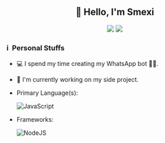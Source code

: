 ㅤ
<div align="center">
<h2>👋 Hello, I'm Smexi</h2>

[<img src="https://img.shields.io/badge/twitter-1DA1F2.svg?&style=for-the-badge&logo=twitter&logoColor=white">](https://twitter.com/aka_smexy)
[<img src="https://img.shields.io/badge/instagram-%23E4405F.svg?&style=for-the-badge&logo=instagram&logoColor=white">](https://instagram.com/07.5.01)

</div>

### ℹ &nbsp;Personal Stuffs
- 💻 I spend my time creating my WhatsApp bot 🤖💭.
- 🔭 I'm currently working on my side project.
- Primary Language(s): &nbsp;

  ![JavaScript](https://img.shields.io/badge/JavaScript-323330?style=for-the-badge&logo=javascript&logoColor=F7DF1E)

- Frameworks: &nbsp;

  ![NodeJS](https://img.shields.io/badge/Node.js-43853D?style=for-the-badge&logo=node.js&logoColor=white)
